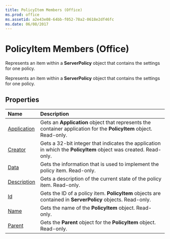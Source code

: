 ```yaml
---
title: PolicyItem Members (Office)
ms.prod: office
ms.assetid: a2e43e08-64bb-f052-78a2-0618e2df46fc
ms.date: 06/08/2017
---
```



# PolicyItem Members (Office)
Represents an item within a **ServerPolicy** object that contains the settings for one policy.

Represents an item within a **ServerPolicy** object that contains the settings for one policy.


## Properties



|**Name**|**Description**|
|:-----|:-----|
|[Application](policyitem-application-property-office.md)|Gets an **Application** object that represents the container application for the **PolicyItem** object. Read-only.|
|[Creator](policyitem-creator-property-office.md)|Gets a 32-bit integer that indicates the application in which the **PolicyItem** object was created. Read-only.|
|[Data](policyitem-data-property-office.md)|Gets the information that is used to implement the policy item. Read-only.|
|[Description](policyitem-description-property-office.md)|Gets a description of the current state of the policy item. Read-only.|
|[Id](policyitem-id-property-office.md)|Gets the ID of a policy item. **PolicyItem** objects are contained in **ServerPolicy** objects. Read-only.|
|[Name](policyitem-name-property-office.md)|Gets the name of the **PolicyItem** object. Read-only.|
|[Parent](policyitem-parent-property-office.md)|Gets the **Parent** object for the **PolicyItem** object. Read-only.|


